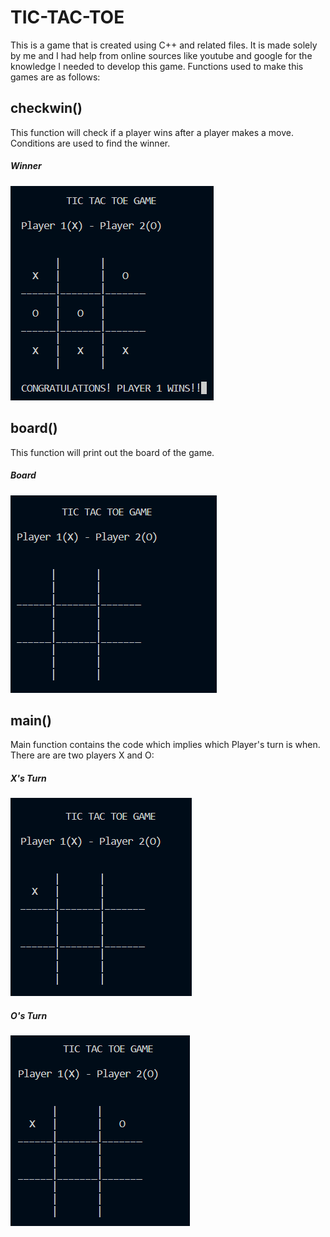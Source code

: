 # TIC-TAC-TOE
This is a game that is created using C++ and related files.
It is made solely by me and I had help from online sources like youtube and google for the knowledge I needed to develop this game.
Functions used to make this games are as follows:
## checkwin()
This function will check if a player wins after a player makes a move.
Conditions are used to find the winner.
##### Winner
![Winner](https://github.com/ReDWoLf1007/TIC-TAC-TOE-Game-Cpp/blob/main/Images/Winner.png)

## board()
This function will print out the board of the game.
##### Board
![board](https://github.com/ReDWoLf1007/TIC-TAC-TOE-Game-Cpp/blob/main/Images/Board.png)

## main()
Main function contains the code which implies which Player's turn is when.
There are are two players X and O:
##### X's Turn
![X's Turn](https://github.com/ReDWoLf1007/TIC-TAC-TOE-Game-Cpp/blob/main/Images/X's%20turn.png)
##### O's Turn
![O's Turn](https://github.com/ReDWoLf1007/TIC-TAC-TOE-Game-Cpp/blob/main/Images/O's%20Turn.png)
